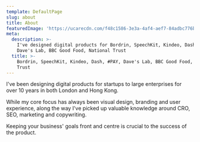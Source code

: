 ```yaml
---
template: DefaultPage
slug: about
title: About
featuredImage: 'https://ucarecdn.com/f48c1586-3e3a-4af4-aef7-84adbc776b52/'
meta:
  description: >-
    I've designed digital products for Bordrin, SpeechKit, Kindeo, Dash, #PAY,
    Dave's Lab, BBC Good Food, National Trust
  title: >-
    Bordrin, SpeechKit, Kindeo, Dash, #PAY, Dave's Lab, BBC Good Food, National
    Trust
---
```

I've been designing digital products for startups to large enterprises for over 10 years in both London and Hong Kong.

While my core focus has always been visual design, branding and user experience, along the way I've picked up valuable knowledge around CRO, SEO, marketing and copywriting.

Keeping your business' goals front and centre is crucial to the success of the product.



